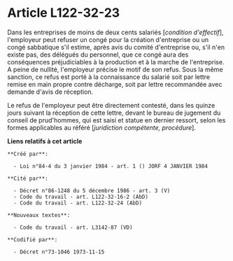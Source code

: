 # Article L122-32-23

Dans les entreprises de moins de deux cents salariés [*condition d'effectif*], l'employeur peut refuser un congé pour la
création d'entreprise ou un congé sabbatique s'il estime, après avis du comité d'entreprise ou, s'il n'en existe pas, des
délégués du personnel, que ce congé aura des conséquences préjudiciables à la production et à la marche de l'entreprise. A
peine de nullité, l'employeur précise le motif de son refus. Sous la même sanction, ce refus est porté à la connaissance du
salarié soit par lettre remise en main propre contre décharge, soit par lettre recommandée avec demande d'avis de réception.

Le refus de l'employeur peut être directement contesté, dans les quinze jours suivant la réception de cette lettre, devant le
bureau de jugement du conseil de prud'hommes, qui est saisi et statue en dernier ressort, selon les formes applicables au
référé [*juridiction compétente, procédure*].

**Liens relatifs à cet article**

	**Créé par**:

	  - Loi n°84-4 du 3 janvier 1984 - art. 1 () JORF 4 JANVIER 1984

	**Cité par**:

	  - Décret n°86-1248 du 5 décembre 1986 - art. 3 (V)
	  - Code du travail - art. L122-32-16-2 (AbD)
	  - Code du travail - art. L122-32-24 (AbD)

	**Nouveaux textes**:

	  - Code du travail - art. L3142-87 (VD)

	**Codifié par**:

	  - Décret n°73-1046 1973-11-15
